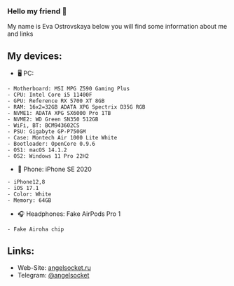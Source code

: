 ### Hello my friend 👋
My name is Eva Ostrovskaya below you will find some information about me and links

## My devices:
- 🖥 PC:
```
- Motherboard: MSI MPG Z590 Gaming Plus
- CPU: Intel Core i5 11400F
- GPU: Reference RX 5700 XT 8GB
- RAM: 16x2=32GB ADATA XPG Spectrix D35G RGB
- NVME1: ADATA XPG SX6000 Pro 1TB
- NVME2: WD Green SN350 512GB
- WiFi, BT: BCM943602CS
- PSU: Gigabyte GP-P750GM
- Case: Montech Air 1000 Lite White
- Bootloader: OpenCore 0.9.6
- OS1: macOS 14.1.2
- OS2: Windows 11 Pro 22H2
```

- 📱 Phone: iPhone SE 2020
```
- iPhone12,8
- iOS 17.1
- Color: White
- Memory: 64GB
```

- 🎧 Headphones: Fake AirPods Pro 1
```
- Fake Airoha chip
```

## Links:
- Web-Site: [angelsocket.ru](https://angelsocket.ru)
- Telegram: [@angelsocket](https://t.me/angelsocket)
